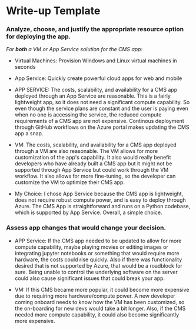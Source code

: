 # Write-up Template

### Analyze, choose, and justify the appropriate resource option for deploying the app.

*For **both** a VM or App Service solution for the CMS app:*
- Virtual Machines: Provision Windows and Linux virtual machines in seconds
- App Service: Quickly create powerful cloud apps for web and mobile

- APP SERVICE: The costs, scalability, and availability for a CMS app deployed through an App Service are reasonable. This is a fairly lightweight app, so it does not need a significant compute capability. So even though the service plans are constant and the user is paying even when no one is accessing the service, the reduced compute requirements of a CMS app are not expensive. Continous deployment through GitHub workflows on the Azure portal makes updating the CMS app a snap.

- VM: The costs, scalability, and availability for a CMS app deployed through a VM are also reasonable. The VM allows for more customization of the app's capability. It also would really benefit developers who have already built a CMS app but it might not be supported through App Service but could work through the VM workflow. It also allows for more fine-tuning, so the developer can customize the VM to optimize their CMS app.

- My Choice: I chose App Service because the CMS app is lightweight, does not require robust compute power, and is easy to deploy through Azure. The CMS App is straightforward and runs on a Python codebase, which is supported by App Service. Overall, a simple choice.

### Assess app changes that would change your decision.

- APP Service: If the CMS app needed to be updated to allow for more compute capability, maybe playing movies or editing images or integrating jupyter notebooks or something that would require more hardware, the costs could rise quickly. Also if there was functionality desired that is not supported by Azure, that would be a roadblock for sure. Being unable to control the underlying software on the server could also cause significant issues that could break your app.

- VM: If this CMS became more popular, it could become more expensive due to requiring more hardware/compute power. A new developer coming onboard needs to know how the VM has been customized, so the on-boarding for new devs would take a bit longer. Also, if the CMS needed more compute capability, it could also become significantly more expensive.